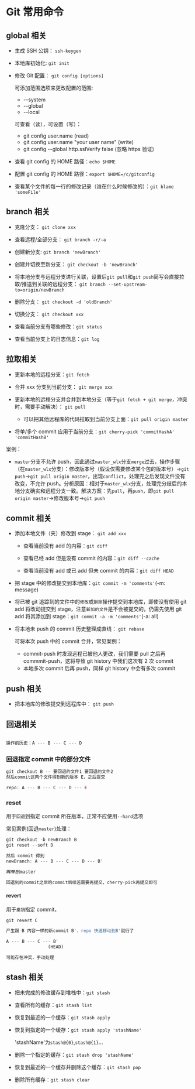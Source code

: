 # Git 常用命令

## global 相关

- 生成 SSH 公钥： `ssh-keygen`

- 本地库初始化: `git init`

- 修改 Git 配置： `git config [options]`

  可添加范围选项来更改配置的范围:

  - --system
  - --global
  - --local

  可查看（读），可设置（写）：

  - git config user.name (read)
  - git config user.name "your user name" (write)
  - git config --global http.sslVerify false (忽略 https 验证)

- 查看 git config 的 HOME 路径：`echo $HOME`

- 配置 git config 的 HOME 路径：`export $HOME=/c/gitconfig`

- 查看某个文件的每一行的修改记录（谁在什么时候修改的）：`git blame 'someFile'`

## branch 相关

- 克隆分支： `git clone xxx`

- 查看远程/全部分支： `git branch -r/-a`

- 创建新分支: `git branch 'newBranch'`

- 创建并切换至新分支： `git checkout -b 'newBranch'`

- 将本地分支与远程分支进行关联，设置后`git pull`和`git push`简写会直接拉取/推送到关联的远程分支： `git branch --set-upstream-to=origin/newBranch`

- 删除分支： `git checkout -d 'oldBranch'`

- 切换分支： `git checkout xxx`

- 查看当前分支有哪些修改：`git status`

- 查看当前分支上的日志信息：`git log`

## 拉取相关

- 更新本地的远程分支：`git fetch`

- 合并 xxx 分支到当前分支： `git merge xxx`

- 更新本地的远程分支并合并到本地分支（等于`git fetch + git merge`，冲突时，需要手动解决）： `git pull`

  - 可以把其他远程库的代码拉取到当前分支上面：`git pull origin master`

- 将单/多个 commit 应用于当前分支：`git cherry-pick 'commitHashA' 'commitHashB'`

案例：

- `master`分支不允许 push，因此通过`master_wlx`分支`merge`过去，操作步骤（在`master_wlx`分支）：修改版本号（假设仅需要修改某个包的版本号）->`git push`->`git pull origin master`，出现`conflict`，处理完之后发现文件没有改变，不允许 push。分析原因：相对于`master_wlx`分支，处理完分歧后的本地分支确实和远程分支一致。解决方案：先`pull`，再`push`，即`git pull origin master`->修改版本号->`git push`

## commit 相关

- 添加本地文件（夹）修改到 stage： `git add xxx`

  - 查看当前没有 add 的内容：`git diff`

  - 查看已经 add 但是没有 commit 的内容：`git diff --cache`

  - 查看当前没有 add 或已 add 但未 commit 的内容：`git diff HEAD`

- 把 stage 中的修改提交到本地库：`git commit -m 'comments'`(-m: message)

- 将已被 git 追踪到的文件中的`修改`或`删除`操作提交到本地库，即使没有使用 git add 将改动提交到 stage，注意`新加的文件`是不会被提交的，仍需先使用 git add 将其添加到 stage：`git commit -a -m 'comments'`(-a: all)

- 将本地未 push 的 commit 历史整理成直线： `git rebase`

  可将本次 push 中的 commit 合并，常见案例：

  - commit-push 时发现远程已被他人更改，我们需要 pull 之后再 commmit-push，这将导致 git history 中我们这次有 2 次 commit
  - 本地多次 commit 后再 push，同样 git history 中会有多次 commit

## push 相关

- 把本地库的修改提交到远程库中： `git push`

## 回退相关

```ts

操作前历史：A --- B --- C --- D
```

### 回退指定 commit 中的部分文件

```ts
git checkout B -- 要回退的文件1 要回退的文件2
然后commit这两个文件得到新的版本 E，之后提交

repo: A --- B --- C --- D --- E
```

### reset

用于`回退`到指定 commit 所在版本，正常不应使用`--hard`选项

常见案例(回退`master`)处理：

```ts
git checkout -b newBranch B
git reset --soft D

然后 commit 得到
newBranch: A --- B --- C --- D --- B'

再MR到master

回退到的commit之后的commit后续若需要再提交，cherry-pick再提交即可
```

#### revert

用于`撤销`指定 commit，

```ts
git revert C

产生跟 B 内容一样的新commit B'，repo 快速移动到B'就行了

A --- B --- C --- B'
                (HEAD)

可能存在冲突，手动处理
```

## stash 相关

- 把未完成的修改缓存到堆栈中：`git stash`

- 查看所有的缓存：`git stash list`

- 恢复到最近的一个缓存：`git stash apply`

- 恢复到指定的一个缓存：`git stash apply 'stashName'`

  'stashName'为`stash@{0}`,`stash@{1}`...

- 删除一个指定的缓存：`git stash drop 'stashName'`

- 恢复到最近的一个缓存并删除这个缓存：`git stash pop`

- 删除所有缓存：`git stash clear`
